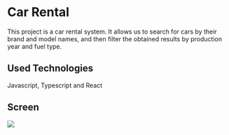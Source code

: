 <h1> Car Rental </h1>

This project is a car rental system. It allows us to search for cars by their brand and model names, and then filter the obtained results by production year and fuel type.

<h2> Used Technologies </h2>

Javascript, Typescript and React  

<h2> Screen </h2>

![](Screen.gif)
